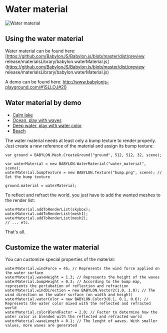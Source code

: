 # Water material

![Water material](/img/extensions/materials/water.jpg)

## Using the water material

Water material can be found here: [https://github.com/BabylonJS/Babylon.js/blob/master/dist/preview release/materialsLibrary/babylon.waterMaterial.js](https://github.com/BabylonJS/Babylon.js/blob/master/dist/preview release/materialsLibrary/babylon.waterMaterial.js)

A demo can be found here: http://www.babylonjs-playground.com/#1SLLOJ#20

## Water material by demo

- [Calm lake](http://www.babylonjs-playground.com/#1SLLOJ#15)
- [Ocean, play with waves](http://www.babylonjs-playground.com/#1SLLOJ#17)
- [Deep water, play with water color](http://www.babylonjs-playground.com/#1SLLOJ#18)
- [Beach](http://www.babylonjs-playground.com/#1SLLOJ#19)

The water material needs at least only a bump texture to render properly.
Just create a new reference of the material and assign its bump texture:

```
var ground = BABYLON.Mesh.CreateGround("ground", 512, 512, 32, scene);

var waterMaterial = new BABYLON.WaterMaterial("water_material", scene);
waterMaterial.bumpTexture = new BABYLON.Texture("bump.png", scene); // Set the bump texture

ground.material = waterMaterial;
```

To reflect and refract the world, you just have to add the wanted meshes to the render list:

```
waterMaterial.addToRenderList(skybox);
waterMaterial.addToRenderList(mesh1);
waterMaterial.addToRenderList(mesh2);
// ... etc.
```

That's all.

## Customize the water material

You can customize special properties of the material:

```
waterMaterial.windForce = 45; // Represents the wind force applied on the water surface
waterMaterial.waveHeight = 1.3; // Represents the height of the waves
waterMaterial.bumpHeight = 0.3; // According to the bump map, represents the pertubation of reflection and refraction
waterMaterial.windDirection = new BABYLON.Vector2(1.0, 1.0); // The wind direction on the water surface (on width and height)
waterMaterial.waterColor = new BABYLON.Color3(0.1, 0.1, 0.6); // Represents the water color mixed with the reflected and refracted world
waterMaterial.colorBlendFactor = 2.0; // Factor to determine how the water color is blended with the reflected and refracted world
waterMaterial.waveLength = 0.1; // The lenght of waves. With smaller values, more waves are generated
```


